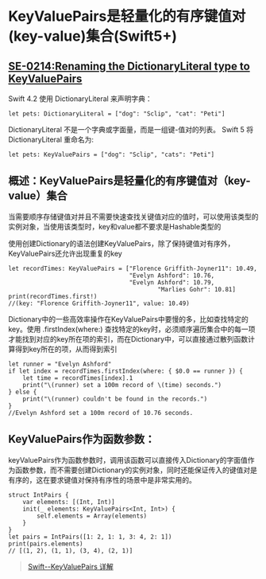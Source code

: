 # KeyValuePairs是轻量化的有序键值对(key-value)集合(Swift5+)

## [SE-0214:Renaming the DictionaryLiteral type to KeyValuePairs](https://github.com/apple/swift-evolution/blob/master/proposals/0214-DictionaryLiteral.md)
Swift 4.2 使用 DictionaryLiteral 来声明字典：

```
let pets: DictionaryLiteral = ["dog": "Sclip", "cat": "Peti"]
```

DictionaryLiteral 不是一个字典或字面量，而是一组键-值对的列表。
Swift 5 将 DictionaryLiteral 重命名为:

```
let pets: KeyValuePairs = ["dog": "Sclip", "cats": "Peti"]
```


## 概述：KeyValuePairs是轻量化的有序键值对（key-value）集合

当需要顺序存储键值对并且不需要快速查找关键值对应的值时，可以使用该类型的实例对象，当使用该类型时，key和value都不要求是Hashable类型的

使用创建Dictionary的语法创建KeyValuePairs，除了保持键值对有序外，KeyValuePairs还允许出现重复的key

```
let recordTimes: KeyValuePairs = ["Florence Griffith-Joyner11": 10.49,
                                  "Evelyn Ashford": 10.76,
                                  "Evelyn Ashford": 10.79,
                                          "Marlies Gohr": 10.81]
print(recordTimes.first!)
//(key: "Florence Griffith-Joyner11", value: 10.49)
```

Dictionary中的一些高效率操作在KeyValuePairs中要慢的多，比如查找特定的key。使用 .firstIndex(where:) 查找特定的key时，必须顺序遍历集合中的每一项才能找到对应的key所在项的索引，而在Dictionary中，可以直接通过散列函数计算得到key所在的项，从而得到索引

```
let runner = "Evelyn Ashford"
if let index = recordTimes.firstIndex(where: { $0.0 == runner }) {
    let time = recordTimes[index].1
    print("\(runner) set a 100m record of \(time) seconds.")
} else {
    print("\(runner) couldn't be found in the records.")
}
//Evelyn Ashford set a 100m record of 10.76 seconds.
```

## KeyValuePairs作为函数参数：
keyValuePairs作为函数参数时，调用该函数可以直接传入Dictionary的字面值作为函数参数，而不需要创建Dictionary的实例对象，同时还能保证传入的键值对是有序的，这在要求键值对保持有序性的场景中是非常实用的。

```
struct IntPairs {
    var elements: [(Int, Int)]
    init(_ elements: KeyValuePairs<Int, Int>) { 
        self.elements = Array(elements)
    }
}
let pairs = IntPairs([1: 2, 1: 1, 3: 4, 2: 1])
print(pairs.elements)
// [(1, 2), (1, 1), (3, 4), (2, 1)]
```

> [Swift--KeyValuePairs 详解](https://www.jianshu.com/p/7749283b7ce9)